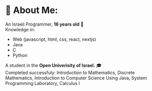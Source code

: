 # 💫 About Me:
An Israeli Programmer, **16 years old** 🎈<br>
Knowledge in: 
* Web (javascript, html, css, react, nextjs)
* Java
* C
* Python
  
A student in the **Open Univerisity of Israel.** 🎓<br>
Completed successfuly: Introduction to Mathematics, Discrete Mathematics, Introduction to Computer Science Using Java, System Programming Laboratory, Calculus I
